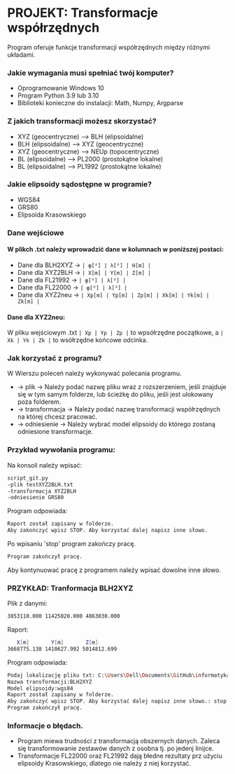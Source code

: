# PROJEKT: Transformacje współrzędnych
Program oferuje funkcje transformacji współrzędnych między różnymi układami.
### Jakie wymagania musi spełniać twój komputer?
- Oprogramowanie Windows 10
- Program Python 3.9 lub 3.10
- Biblioteki konieczne do instalacji: Math, Numpy, Argparse
### Z jakich transformacji możesz skorzystać?
- XYZ (geocentryczne) --> BLH (elipsoidalne)
- BLH (elipsoidalne) --> XYZ (geocentryczne)
- XYZ (geocentryczne) --> NEUp (topocentryczne)
- BL (elipsoidalne) --> PL2000 (prostokątne lokalne)
- BL (elipsoidalne) --> PL1992 (prostokątne lokalne)
### Jakie elipsoidy sądostępne w programie?
- WGS84
- GRS80
- Elipsoida Krasowskiego
### Dane wejściowe
#### W plikch .txt należy wprowadzić dane w kolumnach w poniższej postaci:
- Dane dla BLH2XYZ -> ```| φ[ᴼ] | λ[ᴼ] | H[m] |```
- Dane dla XYZ2BLH -> ```| X[m] | Y[m] | Z[m] |```
- Dane dla FL21992 -> ```| φ[ᴼ] | λ[ᴼ] |```
- Dane dla FL22000 -> ```| φ[ᴼ] | λ[ᴼ] |```
- Dane dla XYZ2neu -> ```| Xp[m] | Yp[m] | Zp[m] | Xk[m] | Yk[m] | Zk[m] |```

#### Dane dla XYZ2neu:
W pliku wejściowym .txt ```| Xp | Yp | Zp |``` to wpsółrzędne początkowe, a ```| Xk | Yk | Zk |``` to wsółrzędne końcowe odcinka.

### Jak korzystać z programu?
W Wierszu poleceń należy wykonywać polecania programu.
- -> plik ->
Należy podać nazwę pliku wraz z rozszerzeniem, jeśli znajduje się w tym samym folderze, lub ścieżkę do pliku, jeśli jest ulokowany poza folderem.
- -> transformacja -> 
Należy podać nazwę transformacji współrzędnych na której chcesz pracować.
- -> odniesienie -> 
Należy wybrać model elipsoidy do którego zostaną odniesione transformacje.
### Przykład wywołania programu:
Na konsoli należy wpisać:
```sh
script_git.py
-plik testXYZ2BLH.txt
-transformacja XYZ2BLH
-odniesienie GRS80
```
Program odpowiada:
```sh
Raport został zapisany w folderze.
Aby zakończyć wpisz STOP. Aby korzystać dalej napisz inne słowo.
```
Po wpisaniu 'stop' program zakończy pracę.
```sh
Program zakończył pracę.
```
Aby kontynuować pracę z programem należy wpisać dowolne inne słowo.
### PRZYKŁAD: Tranformacja BLH2XYZ
Plik z danymi:
```sh
3853110.000 11425020.000 4863030.000
```
Raport:
```sh
   X[m]       Y[m]       Z[m]    
3668775.138 1410627.992 5014812.699
```
Program odpowiada:
```sh
Podaj lokalizację pliku txt: C:\Users\Dell\Documents\GitHub\informatyka\wyniki_XYZ2BLH.txt
Nazwa transformacji:BLH2XYZ
Model elipsoidy:wgs84
Raport został zapisany w folderze.
Aby zakończyć wpisz STOP. Aby korzystać dalej napisz inne słowo.: stop
Program zakończył pracę.
```
### Informacje o błędach.

- Program miewa trudności z transformacją obszernych danych. Zaleca się transformowanie zestawów danych z osobna tj. po jedenj linijce.
- Transformacje FL22000 oraz FL21992 dają błedne rezultaty prz użyciu elipsoidy Krasowskiego, dlatego nie należy z niej korzystać.
